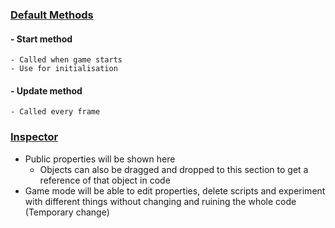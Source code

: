 ### <u>Default Methods</u>

#### - Start method
	- Called when game starts
	- Use for initialisation

#### - Update method
	- Called every frame

### <u>Inspector</u>

- Public properties will be shown here
	- Objects can also be dragged and dropped to this section to get a reference of that object in code
- Game mode will be able to edit properties, delete scripts and experiment with different things without changing and ruining the whole code (Temporary change)